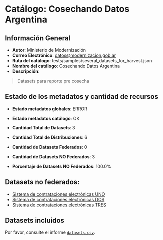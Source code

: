 
# Catálogo: Cosechando Datos Argentina

## Información General

- **Autor**: Ministerio de Modernización
- **Correo Electrónico**: datos@modernizacion.gob.ar
- **Ruta del catálogo**: tests/samples/several_datasets_for_harvest.json
- **Nombre del catálogo**: Cosechando Datos Argentina
- **Descripción**:

> Datasets para reporte pre cosecha

## Estado de los metadatos y cantidad de recursos

- **Estado metadatos globales**: ERROR
- **Estado metadatos catálogo**: OK
- **Cantidad Total de Datasets**: 3
- **Cantidad Total de Distribuciones**: 6

- **Cantidad de Datasets Federados**: 0
- **Cantidad de Datasets NO Federados**: 3
- **Porcentaje de Datasets NO Federados**: 100.0%

## Datasets no federados:

- [Sistema de contrataciones electrónicas UNO](None)
- [Sistema de contrataciones electrónicas DOS](None)
- [Sistema de contrataciones electrónicas TRES](None)

## Datasets incluidos

Por favor, consulte el informe [`datasets.csv`](datasets.csv).
